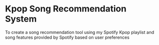 # Kpop Song Recommendation System

To create a song recommendation tool using my Spotify Kpop playlist and song features provided by Spotify based on user preferences
